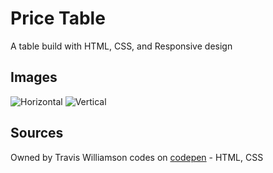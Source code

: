 # Price Table

A table build with HTML, CSS, and Responsive design


## Images
![Horizontal](https://user-images.githubusercontent.com/70292131/181165854-dc530617-5175-4fb6-a5d3-4dd0a0fa0c35.PNG)
![Vertical](https://user-images.githubusercontent.com/70292131/181166131-b74637b7-2dd9-472f-aa9c-3fb12d2b4209.PNG)


## Sources
Owned by Travis Williamson codes on [codepen](https://codepen.io/travisw) - HTML, CSS
